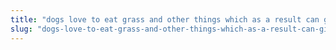 ```yaml
---
title: "dogs love to eat grass and other things which as a result can give them fleas"
slug: "dogs-love-to-eat-grass-and-other-things-which-as-a-result-can-give-them-fleas"
---
```


